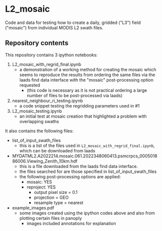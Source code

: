 # L2_mosaic

Code and data for testing how to create a daily, gridded ("L3") field ("mosaic") from individual MODIS L2 swath files.
&nbsp;  
## Repository contents
This repository contains 3 ipython notebooks:
1. L2_mosaic_with_regrid_final.ipynb
    - a demonstration of a working method for creating the mosaic which seems to reproduce the results from ordering the same files via the laads find data interface with the "mosaic" post-processing option requested
        - (this code is necessary as it is not practical ordering a large number of files to be post-processed via laads)
2. nearest_neighbour_ri_testing.ipynb
    - a code snippet testing the regridding parameters used in #1
3. L2_mosaic_testing.ipynb
    - an initial test at mosaic creation that highlighted a problem with overlapping swaths
        
It also contains the following files:
- list_of_input_swath_files
    - this is a list of the files used in `L2_mosaic_with_regrid_final.ipynb`, which can be downloaded from laads
- MYDATML2.A2022214.mosaic.061.2022348060413.psmcrpcs_000501886006.Viewing_Zenith_10km.hdf
    - this is a file downloaded from the laads find data interface.
    - the files searched for are those specified in list_of_input_swath_files
    - the following post-processing options are applied:
        - mosaic: YES
        - reproject: YES
            - output pixel size = 0.1
            - projection = GEO
            - resample type = nearest
- example_images.pdf
    - some images created using the ipython codes above and also from plotting certain files in panoply
        - images included annotations for explanation

